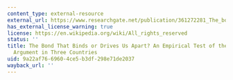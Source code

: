 ```yaml
---
content_type: external-resource
external_url: https://www.researchgate.net/publication/361272281_The_bond_that_binds_or_drives_us_apart_An_empirical_test_of_the_national_identity_argument_in_three_countries
has_external_license_warning: true
license: https://en.wikipedia.org/wiki/All_rights_reserved
status: ''
title: The Bond That Binds or Drives Us Apart? An Empirical Test of the National Identity
  Argument in Three Countries
uid: 9a22af76-6960-4ce5-b3df-298e71de2037
wayback_url: ''
---
```

